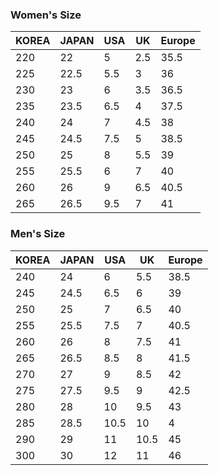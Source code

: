 ### Women's Size

|KOREA |JAPAN	|USA	|UK	|Europe|
|------|------|-----|---|------|
|220|22	|5	|2.5	|35.5|
|225|22.5	|5.5	|3	|36|
|230|23	|6	|3.5	|36.5|
|235|23.5	|6.5	|4	|37.5|
|240|24	|7	|4.5	|38|
|245|24.5	|7.5	|5	|38.5|
|250|25	|8	|5.5	|39|
|255|25.5	|6	|7	|40|
|260|26	|9	|6.5	|40.5|
|265|26.5	|9.5	|7	|41|

### Men's Size

|KOREA |JAPAN	|USA	|UK	|Europe|
|------|------|-----|---|------|
|240 |24	|6	|5.5	|38.5|
|245 |24.5	|6.5	|6	|39|
|250 |25	|7	|6.5	|40|
|255 |25.5	|7.5	|7	|40.5|
|260 |26	|8	|7.5	|41|
|265 |26.5	|8.5	|8	|41.5|
|270 |27	|9	|8.5	|42|
|275 |27.5	|9.5	|9	|42.5|
|280 |28	|10	|9.5	|43|
|285 |28.5	|10.5	|10	|4|
|290 |29	|11	|10.5	|45|
|300 |30	|12	|11	|46|

